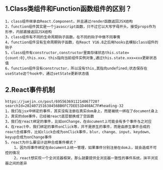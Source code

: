 ## 1.Class类组件和Function函数组件的区别？
    1，class组件继承自React.Component，并且通过render函数返回JSX结构
    2，function组件其实是一个javascript函数，只不过它以大写字母开头，接受props作为形参，内部直接返回JSX结构
    3，class组件有不同的生命周期钩子函数，在不同的钩子中做不同事情
    4，function组件没有生命周期钩子函数，在React V16.8之后用hooks去模拟class组件的钩子
    5，class组件有constructor,constructor里面存储状态this.state={count:0},this.xxx，this指向当前组件实例对象,通过this.state.xxx=xxx更新状态值
    6，function组件没有constructor，所以没有this,其指向undefined;状态保存在useState这个hook中，通过setState更新状态值
## 2.React事件机制  
    https://juejin.cn/post/6955636911214067720?searchId=202407151638456BB6FC7DEE51D408AC7F#heading-32
    1，我们在jsx中绑定的事件，其实没有注册在真实dom身上，而是被统一绑在了document身上
    2，真实的dom事件，已经被react底层替换成了空函数
    3，我们在react绑定的事件，比如onChange，在document上可能会有多个事件与之对应
    4，在react中，我们绑定的事件onClick等，并不是原生的事件，而是由原生事件合成的react合成事件，比如click合成为onClick事件，blur、change、input、keydown、keyup合成为onChange事件
    5，react为什么要设计这种合成事件模式？
        1，因为将事件绑定在document上统一管理，如果事件分别注册在dom上，就会造成不可控的情况
        2，react想实现一个全浏览器框架，那么就要提供全浏览器一致性的事件系统，抹平浏览器之间的差异
